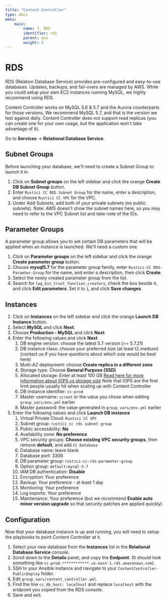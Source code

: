 ```yaml
---
title: "Content Controller"
type: docs
menu:
    main:
        name: 7. RDS
        identifier: rds
        parent: aws
        weight: 8
---
```


# RDS

RDS (Relation Database Service) provides pre-configured and easy-to-use databases.  Updates, backups, and fail-overs are managed by AWS.  While you could setup your own EC2 instances running MySQL, we highly recommend using RDS.

Content Controller works on MySQL 5.6 & 5.7 and the Aurora counterparts for those versions.  We recommend MySQL 5.7, and that is the version we test against daily.  Content Controller does not support read replicas (you can create one for your own usage, but the application won't take advantage of it).

Go to **Services** -> **Relational Database Service**.

## Subnet Groups

Before launching your database, we'll need to create a Subnet Group to launch it in.

1. Click on **Subnet groups** on the left sidebar and click the orange **Create DB Subnet Group** button.
2. Enter `Rustici CC RDS Subnet Group` for the name, enter a description, and choose `Rustici CC VPC` for the VPC.
3. Under Add Subnets, add both of your private subnets (no public subnets).  Note: AWS doesn't show the subnet names here, so you may need to refer to the VPC Subnet list and take note of the IDs.

## Parameter Groups

A parameter group allows you to set certain DB parameters that will be applied when an instance is launched.  We'll need a custom one.

1. Click on **Parameter groups** on the left sidebar and click the orange **Create parameter group** button.
2. Choose **mysql5.7** for the parameter group family, enter `Rustici-CC RDS-Paramter-Group` for the name, and enter a description, then click **Create**.
3. Select the newly created parameter group from the list.
4. Search for `log_bin_trust_function_creators`, check the box beside it, and click **Edit parameters**.  Set it to `1`, and click **Save changes**.

## Instances

1. Click on **Instances** on the left sidebar and click the orange **Launch DB Instance** button.
2. Select **MySQL** and click **Next**.
3. Choose **Production - MySQL** and click **Next**.
4. Enter the following values and click **Next**
	1. DB engine version: choose the latest 5.7 version (>= 5.7.21)
	2. DB instance class: choose your preferred size (at least t2.medium) (contact us if you have questions about which size would be best here)
	3. Multi-AZ deployment: choose **Create replica in a different zone**
	4. Storage type: Choose **General Purpose (SSD)**
	5. Allocated storage: Enter at least 100 GB [Read here for more information about IOPS vs storage size](https://docs.aws.amazon.com/AmazonRDS/latest/UserGuide/CHAP_Storage.html) Note that IOPS are the first limit people usually hit when scaling up with Content Controller
	6. DB instance identifier: `cc-prod`
	7. Master username: `ccroot` or the value you chose when editing `group_vars/env.yml` earlier
	8. Master password: the value generated in `group_vars/env.yml` earlier
5. Enter the following values and click **Launch DB instance**
	1. Virtual Private Cloud: `Rustici CC VPC`
	2. Subnet group: `rustici cc rds subnet group`
	3. Public accessibility: **No**
	4. Availability zone: **No preference**
	5. VPC security groups: **Choose existing VPC security groups**, then remove **default**, and add `CC Database`
	6. Database name: leave blank
	7. Database port: 3306
	8. DB parameter group: `rustici-cc-rds-parameter-group`
	9. Option group: `default:mysql-5-7`
	10. IAM DB authentication: **Disable**
	11. Encryption: Your preference
	12. Backup: Your preference - at least 1 day
	13. Monitoring: Your preference
	14. Log exports: Your preference
	15. Maintenance: Your preference (but we recommend **Enable auto minor version upgrade** so that security patches are applied quickly)

## Configuration

Now that your database instance is up and running, you will need to setup the playbooks to point Content Controller at it.

1. Select your new database from the **Instances** list in the **Relational Database Service** console.
2. Scroll down to the **Details** panel, and copy the **Endpoint**.  (It should look something like `cc-prod.************.us-east-1.rds.amazonaws.com`).
3. SSH to your Ansible instance and navigate to your `ContentController-PublicDeploy` folder.
4. Edit `group_vars/content_controller.yml`.
5. Find the line `cc_db_host: localhost` and replace `localhost` with the endpoint you copied from the RDS console.
6. Save and exit.
